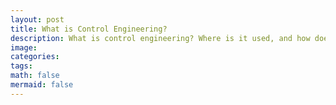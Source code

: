```yaml
---
layout: post
title: What is Control Engineering?
description: What is control engineering? Where is it used, and how does it impact my life?
image:
categories:
tags:
math: false
mermaid: false
---
```

